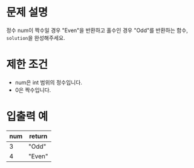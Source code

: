# 문제 설명
정수 num이 짝수일 경우 "Even"을 반환하고 홀수인 경우 "Odd"를 반환하는 함수, `solution`을 완성해주세요.

# 제한 조건
- num은 int 범위의 정수입니다.
- 0은 짝수입니다.
# 입출력 예

|num	|return|
|---|---|
|3	|"Odd"|
|4	|"Even"|
